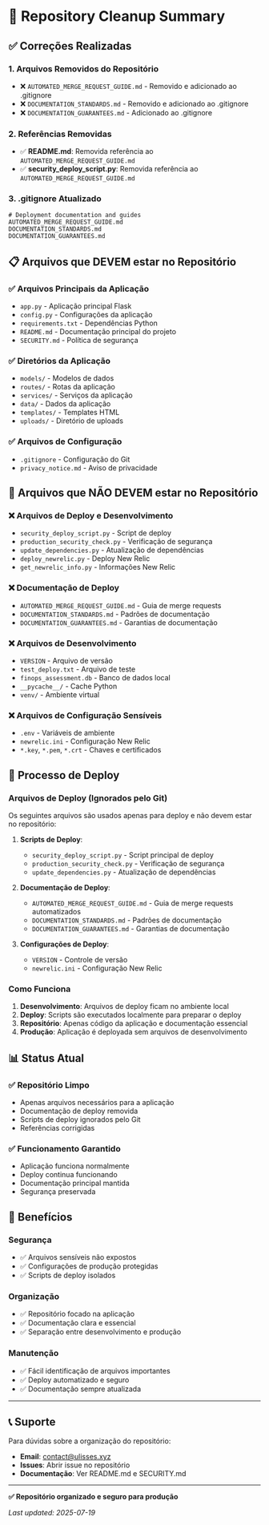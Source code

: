 # 🧹 Repository Cleanup Summary

## ✅ **Correções Realizadas**

### **1. Arquivos Removidos do Repositório**
- ❌ `AUTOMATED_MERGE_REQUEST_GUIDE.md` - Removido e adicionado ao .gitignore
- ❌ `DOCUMENTATION_STANDARDS.md` - Removido e adicionado ao .gitignore
- ❌ `DOCUMENTATION_GUARANTEES.md` - Adicionado ao .gitignore

### **2. Referências Removidas**
- ✅ **README.md**: Removida referência ao `AUTOMATED_MERGE_REQUEST_GUIDE.md`
- ✅ **security_deploy_script.py**: Removida referência ao `AUTOMATED_MERGE_REQUEST_GUIDE.md`

### **3. .gitignore Atualizado**
```gitignore
# Deployment documentation and guides
AUTOMATED_MERGE_REQUEST_GUIDE.md
DOCUMENTATION_STANDARDS.md
DOCUMENTATION_GUARANTEES.md
```

## 📋 **Arquivos que DEVEM estar no Repositório**

### **✅ Arquivos Principais da Aplicação**
- `app.py` - Aplicação principal Flask
- `config.py` - Configurações da aplicação
- `requirements.txt` - Dependências Python
- `README.md` - Documentação principal do projeto
- `SECURITY.md` - Política de segurança

### **✅ Diretórios da Aplicação**
- `models/` - Modelos de dados
- `routes/` - Rotas da aplicação
- `services/` - Serviços da aplicação
- `data/` - Dados da aplicação
- `templates/` - Templates HTML
- `uploads/` - Diretório de uploads

### **✅ Arquivos de Configuração**
- `.gitignore` - Configuração do Git
- `privacy_notice.md` - Aviso de privacidade

## 🚫 **Arquivos que NÃO DEVEM estar no Repositório**

### **❌ Arquivos de Deploy e Desenvolvimento**
- `security_deploy_script.py` - Script de deploy
- `production_security_check.py` - Verificação de segurança
- `update_dependencies.py` - Atualização de dependências
- `deploy_newrelic.py` - Deploy New Relic
- `get_newrelic_info.py` - Informações New Relic

### **❌ Documentação de Deploy**
- `AUTOMATED_MERGE_REQUEST_GUIDE.md` - Guia de merge requests
- `DOCUMENTATION_STANDARDS.md` - Padrões de documentação
- `DOCUMENTATION_GUARANTEES.md` - Garantias de documentação

### **❌ Arquivos de Desenvolvimento**
- `VERSION` - Arquivo de versão
- `test_deploy.txt` - Arquivo de teste
- `finops_assessment.db` - Banco de dados local
- `__pycache__/` - Cache Python
- `venv/` - Ambiente virtual

### **❌ Arquivos de Configuração Sensíveis**
- `.env` - Variáveis de ambiente
- `newrelic.ini` - Configuração New Relic
- `*.key`, `*.pem`, `*.crt` - Chaves e certificados

## 🔄 **Processo de Deploy**

### **Arquivos de Deploy (Ignorados pelo Git)**
Os seguintes arquivos são usados apenas para deploy e não devem estar no repositório:

1. **Scripts de Deploy**:
   - `security_deploy_script.py` - Script principal de deploy
   - `production_security_check.py` - Verificação de segurança
   - `update_dependencies.py` - Atualização de dependências

2. **Documentação de Deploy**:
   - `AUTOMATED_MERGE_REQUEST_GUIDE.md` - Guia de merge requests automatizados
   - `DOCUMENTATION_STANDARDS.md` - Padrões de documentação
   - `DOCUMENTATION_GUARANTEES.md` - Garantias de documentação

3. **Configurações de Deploy**:
   - `VERSION` - Controle de versão
   - `newrelic.ini` - Configuração New Relic

### **Como Funciona**
1. **Desenvolvimento**: Arquivos de deploy ficam no ambiente local
2. **Deploy**: Scripts são executados localmente para preparar o deploy
3. **Repositório**: Apenas código da aplicação e documentação essencial
4. **Produção**: Aplicação é deployada sem arquivos de desenvolvimento

## 📊 **Status Atual**

### **✅ Repositório Limpo**
- Apenas arquivos necessários para a aplicação
- Documentação de deploy removida
- Scripts de deploy ignorados pelo Git
- Referências corrigidas

### **✅ Funcionamento Garantido**
- Aplicação funciona normalmente
- Deploy continua funcionando
- Documentação principal mantida
- Segurança preservada

## 🎯 **Benefícios**

### **Segurança**
- ✅ Arquivos sensíveis não expostos
- ✅ Configurações de produção protegidas
- ✅ Scripts de deploy isolados

### **Organização**
- ✅ Repositório focado na aplicação
- ✅ Documentação clara e essencial
- ✅ Separação entre desenvolvimento e produção

### **Manutenção**
- ✅ Fácil identificação de arquivos importantes
- ✅ Deploy automatizado e seguro
- ✅ Documentação sempre atualizada

---

## 📞 **Suporte**

Para dúvidas sobre a organização do repositório:
- **Email**: contact@ulisses.xyz
- **Issues**: Abrir issue no repositório
- **Documentação**: Ver README.md e SECURITY.md

---

**✅ Repositório organizado e seguro para produção**

*Last updated: 2025-07-19* 